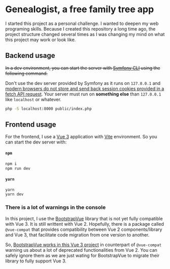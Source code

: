 # Genealogist, a free family tree app

I started this project as a personal challenge. I wanted to deepen my web programing skills. Because I created this repository a long time ago, the project structure changed several times as I was changing my mind on what this project may work or look like.

## Backend usage

~~In a dev environment, you can start the server with [Symfony CLI](https://symfony.com/download) using the following command.~~

Don't use the dev server provided by Symfony as it runs on `127.0.0.1` and [modern browsers do not store and send back session cookies provided in a fetch API request](https://stackoverflow.com/a/60384407). Your server must run on **something else** than `127.0.0.1` like `localhost` or whatever.

```sh
php -S localhost:8000 public/index.php
```

## Frontend usage

For the frontend, I use a [Vue 3](https://vuejs.org) application with [Vite](https://vitejs.dev) environment. So you can start the dev server with:

#### `npm`

```sh
npm i
npm run dev
```

#### `yarn`

```sh
yarn
yarn dev
```

### There is a lot of warnings in the console

In this project, I use the [BootstrapVue](https://github.com/bootstrap-vue/bootstrap-vue) library that is not yet fully compatible with Vue 3. It is still writtent with Vue 2. Hopefully, there is a package called `@vue-compat` that provides compatibility between Vue 2 components/library and Vue 3, that facilitate code migration from one version to another. 

So, [BootstrapVue works in this Vue 3 project](https://bootstrap-vue.org/vue3) in counterpart of `@vue-compat` warning us about a lot of deprecated functionalities from Vue 2. You can safely ignore them as we are just wating for BootstrapVue to migrate their library to fully support Vue 3.
